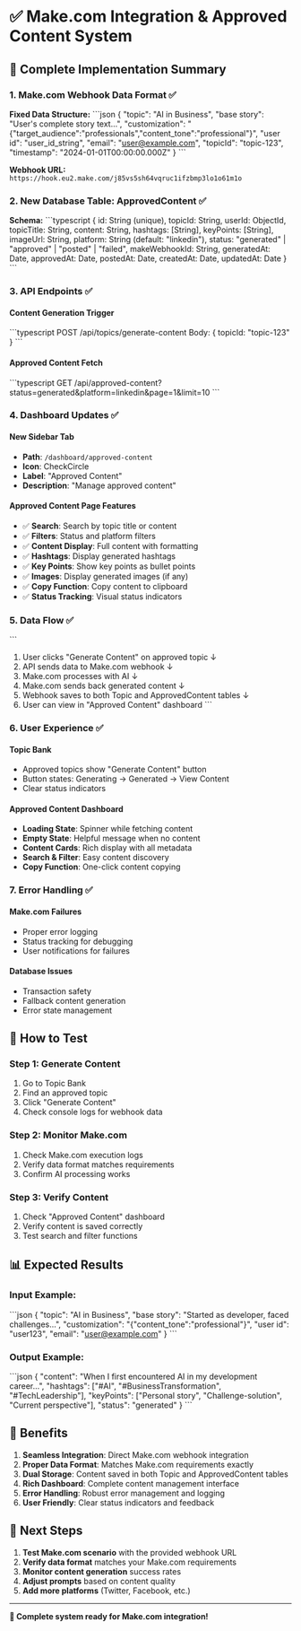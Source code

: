 # ✅ Make.com Integration & Approved Content System

## 🎯 Complete Implementation Summary

### **1. Make.com Webhook Data Format** ✅

**Fixed Data Structure:**
\`\`\`json
{
  "topic": "AI in Business",
  "base story": "User's complete story text...",
  "customization": "{\"target_audience\":\"professionals\",\"content_tone\":\"professional\"}",
  "user id": "user_id_string",
  "email": "user@example.com",
  "topicId": "topic-123",
  "timestamp": "2024-01-01T00:00:00.000Z"
}
\`\`\`

**Webhook URL:** `https://hook.eu2.make.com/j85vs5sh64vqruc1ifzbmp3lo1o61m1o`

### **2. New Database Table: ApprovedContent** ✅

**Schema:**
\`\`\`typescript
{
  id: String (unique),
  topicId: String,
  userId: ObjectId,
  topicTitle: String,
  content: String,
  hashtags: [String],
  keyPoints: [String],
  imageUrl: String,
  platform: String (default: "linkedin"),
  status: "generated" | "approved" | "posted" | "failed",
  makeWebhookId: String,
  generatedAt: Date,
  approvedAt: Date,
  postedAt: Date,
  createdAt: Date,
  updatedAt: Date
}
\`\`\`

### **3. API Endpoints** ✅

#### **Content Generation Trigger**
\`\`\`typescript
POST /api/topics/generate-content
Body: { topicId: "topic-123" }
\`\`\`

#### **Approved Content Fetch**
\`\`\`typescript
GET /api/approved-content?status=generated&platform=linkedin&page=1&limit=10
\`\`\`

### **4. Dashboard Updates** ✅

#### **New Sidebar Tab**
- **Path**: `/dashboard/approved-content`
- **Icon**: CheckCircle
- **Label**: "Approved Content"
- **Description**: "Manage approved content"

#### **Approved Content Page Features**
- ✅ **Search**: Search by topic title or content
- ✅ **Filters**: Status and platform filters
- ✅ **Content Display**: Full content with formatting
- ✅ **Hashtags**: Display generated hashtags
- ✅ **Key Points**: Show key points as bullet points
- ✅ **Images**: Display generated images (if any)
- ✅ **Copy Function**: Copy content to clipboard
- ✅ **Status Tracking**: Visual status indicators

### **5. Data Flow** ✅

\`\`\`
1. User clicks "Generate Content" on approved topic
   ↓
2. API sends data to Make.com webhook
   ↓
3. Make.com processes with AI
   ↓
4. Make.com sends back generated content
   ↓
5. Webhook saves to both Topic and ApprovedContent tables
   ↓
6. User can view in "Approved Content" dashboard
\`\`\`

### **6. User Experience** ✅

#### **Topic Bank**
- Approved topics show "Generate Content" button
- Button states: Generating → Generated → View Content
- Clear status indicators

#### **Approved Content Dashboard**
- **Loading State**: Spinner while fetching content
- **Empty State**: Helpful message when no content
- **Content Cards**: Rich display with all metadata
- **Search & Filter**: Easy content discovery
- **Copy Function**: One-click content copying

### **7. Error Handling** ✅

#### **Make.com Failures**
- Proper error logging
- Status tracking for debugging
- User notifications for failures

#### **Database Issues**
- Transaction safety
- Fallback content generation
- Error state management

## 🚀 **How to Test**

### **Step 1: Generate Content**
1. Go to Topic Bank
2. Find an approved topic
3. Click "Generate Content"
4. Check console logs for webhook data

### **Step 2: Monitor Make.com**
1. Check Make.com execution logs
2. Verify data format matches requirements
3. Confirm AI processing works

### **Step 3: Verify Content**
1. Check "Approved Content" dashboard
2. Verify content is saved correctly
3. Test search and filter functions

## 📊 **Expected Results**

### **Input Example:**
\`\`\`json
{
  "topic": "AI in Business",
  "base story": "Started as developer, faced challenges...",
  "customization": "{\"content_tone\":\"professional\"}",
  "user id": "user123",
  "email": "user@example.com"
}
\`\`\`

### **Output Example:**
\`\`\`json
{
  "content": "When I first encountered AI in my development career...",
  "hashtags": ["#AI", "#BusinessTransformation", "#TechLeadership"],
  "keyPoints": ["Personal story", "Challenge-solution", "Current perspective"],
  "status": "generated"
}
\`\`\`

## 🎯 **Benefits**

1. **Seamless Integration**: Direct Make.com webhook integration
2. **Proper Data Format**: Matches Make.com requirements exactly
3. **Dual Storage**: Content saved in both Topic and ApprovedContent tables
4. **Rich Dashboard**: Complete content management interface
5. **Error Handling**: Robust error management and logging
6. **User Friendly**: Clear status indicators and feedback

## 🔧 **Next Steps**

1. **Test Make.com scenario** with the provided webhook URL
2. **Verify data format** matches your Make.com requirements
3. **Monitor content generation** success rates
4. **Adjust prompts** based on content quality
5. **Add more platforms** (Twitter, Facebook, etc.)

---

**🎉 Complete system ready for Make.com integration!**
